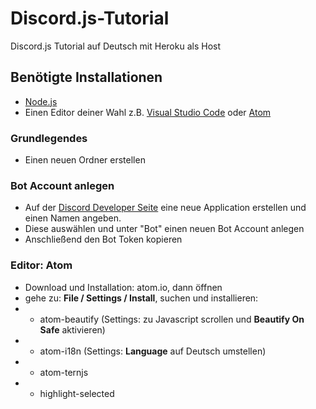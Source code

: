 # Discord.js-Tutorial
Discord.js Tutorial auf Deutsch mit Heroku als Host


## Benötigte Installationen
- [Node.js](https://nodejs.org/en/)
- Einen Editor deiner Wahl
  z.B. [Visual Studio Code](https://code.visualstudio.com/download)
  oder [Atom](atom.io)
  
  
 ### Grundlegendes
 - Einen neuen Ordner erstellen 
  
  
### Bot Account anlegen
- Auf der [Discord Developer Seite](https://discordapp.com/developers/applications)
  eine neue Application erstellen und einen Namen angeben.
- Diese auswählen und unter "Bot" einen neuen Bot Account anlegen
- Anschließend den Bot Token kopieren


### Editor: Atom
 - Download und Installation: atom.io, dann öffnen
 - gehe zu: **File / Settings / Install**, suchen und installieren:
 - - atom-beautify (Settings: zu Javascript scrollen und **Beautify On Safe** aktivieren)
 - - atom-i18n (Settings: **Language** auf Deutsch umstellen)
 - - atom-ternjs
 - - highlight-selected
